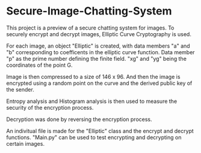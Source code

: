 # Secure-Image-Chatting-System

This project is a preview of a secure chatting system for images. To securely encrypt and decrypt images, Elliptic Curve Cryptography is used.

For each image, an object "Elliptic" is created, with data members "a" and "b" corresponding to coefficents in the elliptic curve function.
Data member "p" as the prime number defining the finite field. "xg" and "yg" being the coordinates of the point G.

Image is then compressed to a size of 146 x 96. And then the image is encrypted using a random point on the curve and the derived public key of the sender.

Entropy analysis and Histogram analysis is then used to measure the security of the encryption process.

Decryption was done by reversing the encryption process.

An indivitual file is made for the "Elliptic" class and the encrypt and decrypt functions. "Main.py" can be used to test encrypting and decrypting on certain images.


